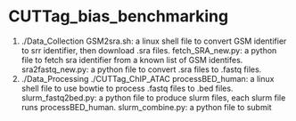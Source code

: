 # CUTTag_bias_benchmarking
1. ./Data_Collection
   GSM2sra.sh: a linux shell file to convert GSM identifier to srr identifier, then download .sra files.
   fetch_SRA_new.py: a python file to fetch sra identifier from a known list of GSM identifes.
   sra2fastq_new.py: a python file to convert .sra files to .fastq files.
2. ./Data_Processing
   ./CUTTag_ChIP_ATAC
   processBED_human: a linux shell file to use bowtie to process .fastq files to .bed files. 
   slurm_fastq2bed.py: a python file to produce slurm files, each slurm file runs processBED_human.
   slurm_combine.py: a python file to submit
